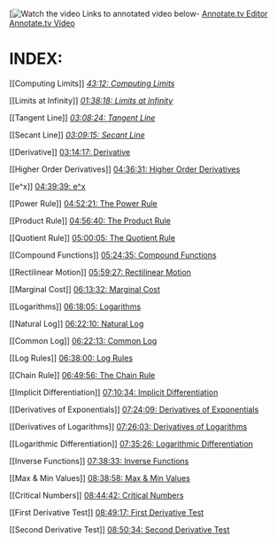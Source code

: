 [![Watch the video](https://www.youtube.com/watch?v=HfACrKJ_Y2w)
Links to annotated video below-
[Annotate.tv Editor](https://annotate.tv/videos/67210de66afc8f00080e73fb)
[Annotate.tv Video](https://annotate.tv/watch/67210de66afc8f00080e73fb)

# INDEX:
[[Computing Limits]]
*[43:12: Computing Limits](https://annotate.tv/watch/67210de66afc8f00080e73fb?annotationId=672113b26afc8f00080e73fd)*

[[Limits at Infinity]]
*[01:38:18: Limits at Infinity](https://annotate.tv/watch/67210de66afc8f00080e73fb?annotationId=6721145a6afc8f00080e73ff)*

[[Tangent Line]]
*[03:08:24: Tangent Line](https://annotate.tv/watch/67210de66afc8f00080e73fb?annotationId=67210fca4cc45f0008628418)*

[[Secant Line]]
*[03:09:15: Secant Line](https://annotate.tv/watch/67210de66afc8f00080e73fb?annotationId=67210ff36afc8f00080e73fc)*

[[Derivative]]
[03:14:17: Derivative](https://annotate.tv/watch/67210de66afc8f00080e73fb?annotationId=672112054cc45f0008628419)

[[Higher Order Derivatives]]
[04:36:31: Higher Order Derivatives](https://annotate.tv/watch/67210de66afc8f00080e73fb?annotationId=672114ec6afc8f00080e7400)

[[e^x]]
[04:39:39: e^x](https://annotate.tv/watch/67210de66afc8f00080e73fb?annotationId=6721157b6afc8f00080e7401)

[[Power Rule]]
[04:52:21: The Power Rule](https://annotate.tv/watch/67210de66afc8f00080e73fb?annotationId=672115da9fd31e00088c6b7c)

[[Product Rule]]
[04:56:40: The Product Rule](https://annotate.tv/watch/67210de66afc8f00080e73fb?annotationId=672116606afc8f00080e7402)

[[Quotient Rule]]
[05:00:05: The Quotient Rule](https://annotate.tv/watch/67210de66afc8f00080e73fb?annotationId=672116c99fd31e00088c6b7d)

[[Compound Functions]]
[05:24:35: Compound Functions](https://annotate.tv/watch/67210de66afc8f00080e73fb?annotationId=672117466afc8f00080e7403)

[[Rectilinear Motion]]
[05:59:27: Rectilinear Motion](https://annotate.tv/watch/67210de66afc8f00080e73fb?annotationId=6721234f3b08ab00088c02e8)

[[Marginal Cost]]
[06:13:32: Marginal Cost](https://annotate.tv/watch/67210de66afc8f00080e73fb?annotationId=6721253739bcbd0008381b8e)

[[Logarithms]]
[06:18:05: Logarithms](https://annotate.tv/watch/67210de66afc8f00080e73fb?annotationId=672126b85bf60d00087e6be9)

[[Natural Log]]
[06:22:10: Natural Log](https://annotate.tv/watch/67210de66afc8f00080e73fb?annotationId=6721278339bcbd0008381b8f)

[[Common Log]]
[06:22:13: Common Log](https://annotate.tv/watch/67210de66afc8f00080e73fb?annotationId=672127a25bf60d00087e6bea)

[[Log Rules]]
[06:38:00: Log Rules](https://annotate.tv/watch/67210de66afc8f00080e73fb?annotationId=6721330117275c000804fc1f)

[[Chain Rule]]
[06:49:56: The Chain Rule](https://annotate.tv/watch/67210de66afc8f00080e73fb?annotationId=67214cf5d6553d0008819dbc)

[[Implicit Differentiation]]
[07:10:34: Implicit Differentiation](https://annotate.tv/watch/67210de66afc8f00080e73fb?annotationId=6721570b9f446200085e000a)

[[Derivatives of Exponentials]]
[07:24:09: Derivatives of Exponentials](https://annotate.tv/watch/67210de66afc8f00080e73fb?annotationId=67215b9759d0e500086194a5)

[[Derivatives of Logarithms]]
[07:26:03: Derivatives of Logarithms](https://annotate.tv/watch/67210de66afc8f00080e73fb?annotationId=67215c5559d0e500086194a6)

[[Logarithmic Differentiation]]
[07:35:26: Logarithmic Differentiation](https://annotate.tv/watch/67210de66afc8f00080e73fb?annotationId=67215eaab20b19000841e32f)

[[Inverse Functions]]
[07:38:33: Inverse Functions](https://annotate.tv/watch/67210de66afc8f00080e73fb?annotationId=67216445e2ed2b0008fd1c87)

[[Max & Min Values]]
[08:38:58: Max & Min Values](https://annotate.tv/watch/67210de66afc8f00080e73fb?annotationId=672168ef59d0e500086194a7)

[[Critical Numbers]]
[08:44:42: Critical Numbers](https://annotate.tv/watch/67210de66afc8f00080e73fb?annotationId=67216c0fc70c620008bfa036)

[[First Derivative Test]]
[08:49:17: First Derivative Test](https://annotate.tv/watch/67210de66afc8f00080e73fb?annotationId=6721722356e7b60008548e60)

[[Second Derivative Test]]
[08:50:34: Second Derivative Test](https://annotate.tv/watch/67210de66afc8f00080e73fb?annotationId=672172c456e7b60008548e61)



